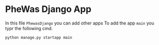 # PheWas Django App


In this file ```PhewasDjango``` you can add other apps
To add the app ```main``` you typr the following cmd.
```python
python manage.py startapp main
```

